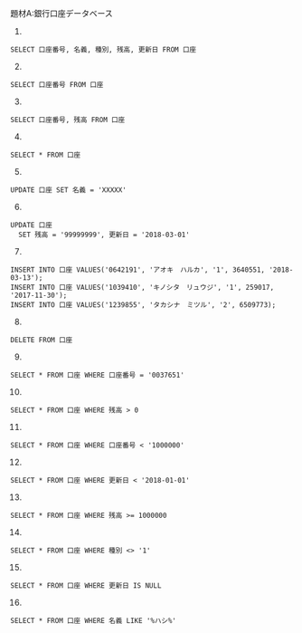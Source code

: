 題材A:銀行口座データベース<br>

1.
```
SELECT 口座番号, 名義, 種別, 残高, 更新日 FROM 口座
```

2.
```
SELECT 口座番号 FROM 口座
```

3.
```
SELECT 口座番号, 残高 FROM 口座
```

4.
```
SELECT * FROM 口座
```

5.
```
UPDATE 口座 SET 名義 = 'XXXXX'
```

6.
```
UPDATE 口座
  SET 残高 = '99999999', 更新日 = '2018-03-01'
```

7.
```
INSERT INTO 口座 VALUES('0642191', 'アオキ　ハルカ', '1', 3640551, '2018-03-13');
INSERT INTO 口座 VALUES('1039410', 'キノシタ　リュウジ', '1', 259017, '2017-11-30');
INSERT INTO 口座 VALUES('1239855', 'タカシナ　ミツル', '2', 6509773);
```

8.
```
DELETE FROM 口座
```

9.
```
SELECT * FROM 口座 WHERE 口座番号 = '0037651'
```

10.
```
SELECT * FROM 口座 WHERE 残高 > 0
```

11.
```
SELECT * FROM 口座 WHERE 口座番号 < '1000000'
```

12.
```
SELECT * FROM 口座 WHERE 更新日 < '2018-01-01'
```

13.
```
SELECT * FROM 口座 WHERE 残高 >= 1000000
```

14.
```
SELECT * FROM 口座 WHERE 種別 <> '1'
```


15.
```
SELECT * FROM 口座 WHERE 更新日 IS NULL
```

16.
```
SELECT * FROM 口座 WHERE 名義 LIKE '%ハシ%'
```
